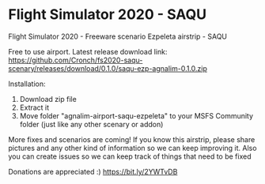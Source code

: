# Flight Simulator 2020 - SAQU
Flight Simulator 2020 - Freeware scenario Ezpeleta airstrip - SAQU

Free to use airport.
Latest release download link: https://github.com/Cronch/fs2020-saqu-scenary/releases/download/0.1.0/saqu-ezp-agnalim-0.1.0.zip

Installation:
1) Download zip file
2) Extract it
3) Move folder "agnalim-airport-saqu-ezpeleta" to your MSFS Community folder (just like any other scenary or addon)

More fixes and scenarios are coming!
If you know this airstrip, please share pictures and any other kind of information so we can keep improving it.
Also you can create issues so we can keep track of things that need to be fixed

Donations are appreciated :)
https://bit.ly/2YWTvDB

